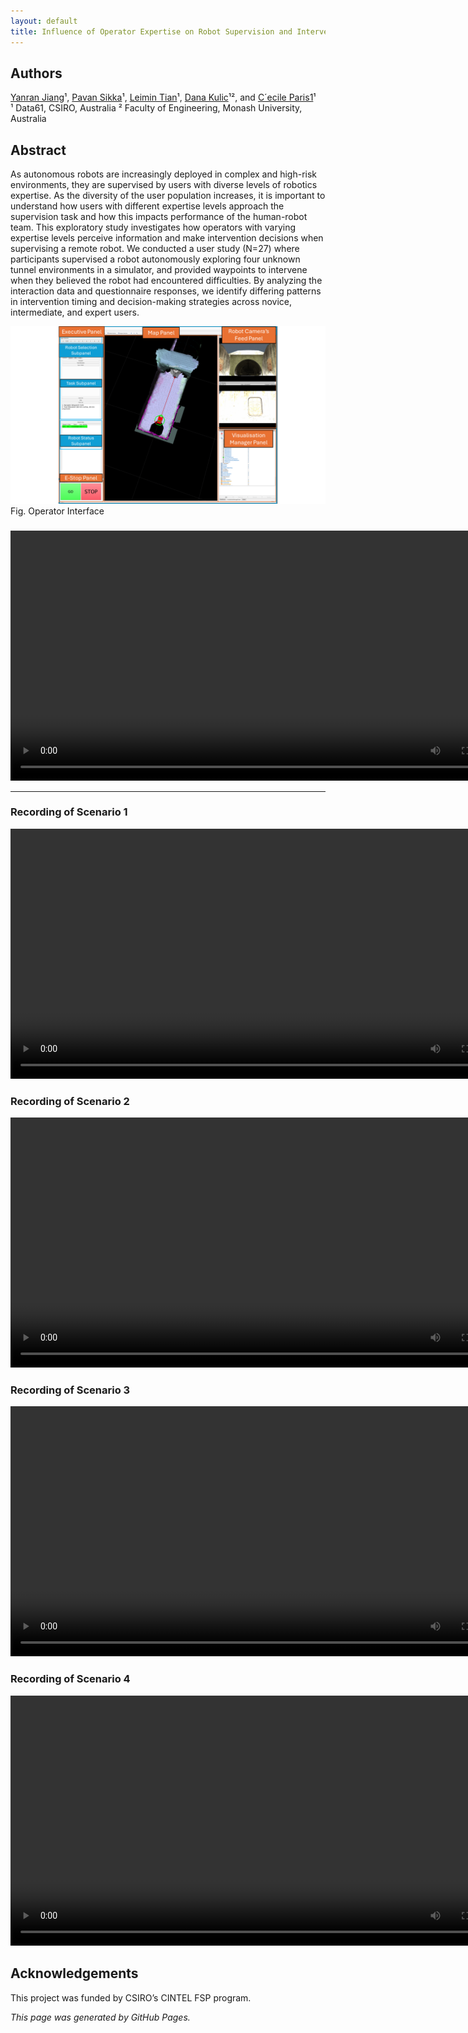 ```yaml
---
layout: default
title: Influence of Operator Expertise on Robot Supervision and Intervention
---
```





## Authors
[Yanran Jiang](#)¹, [Pavan Sikka](#)¹, [Leimin Tian](#)¹, [Dana Kulic](#)¹², and [C´ecile Paris1](#)¹  
¹ Data61, CSIRO, Australia
² Faculty of Engineering, Monash University, Australia

## Abstract
As autonomous robots are increasingly deployed in complex and high-risk environments, they are supervised by users with diverse levels of robotics expertise. As the diversity of the user population increases, it is important to understand how users with different expertise levels approach the supervision task and how this impacts performance of the human-robot team. This exploratory study investigates how operators with varying expertise levels perceive information and make intervention decisions when supervising a remote robot. We conducted a user study (N=27) where participants supervised a robot autonomously exploring four unknown tunnel environments in a simulator, and provided waypoints to intervene when they believed the robot had encountered difficulties. By analyzing the interaction data and questionnaire responses, we identify differing patterns in intervention timing and decision-making strategies across novice, intermediate, and expert users. 

![Fig. 1: Diagram of the proposed system.](assets/Fig_interface.png)
Fig. Operator Interface

### 
<video controls width="800">
  <source src="assets/Operator_Expertise_video.mp4" type="video/mp4">
  Your browser does not support the video tag.
</video>

---
### Recording of Scenario 1
<video controls width="800">
  <source src="assets/Recording of Scenario 1.mp4" type="video/mp4">
  Your browser does not support the video tag.
</video>

### Recording of Scenario 2
<video controls width="800">
  <source src="assets/Recording of Scenario 2.mp4" type="video/mp4">
  Your browser does not support the video tag.
</video>

### Recording of Scenario 3
<video controls width="800">
  <source src="assets/Recording of Scenario 3.mp4" type="video/mp4">
  Your browser does not support the video tag.
</video>

### Recording of Scenario 4
<video controls width="800">
  <source src="assets/Recording of Scenario 4.mp4" type="video/mp4">
  Your browser does not support the video tag.
</video>



## Acknowledgements
This project was funded by CSIRO’s CINTEL FSP program.

*This page was generated by GitHub Pages.*
